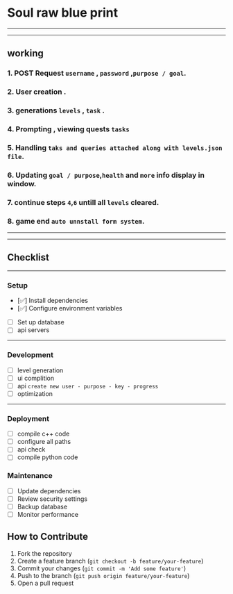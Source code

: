 # Soul raw blue print

---
---

## working

### 1. POST Request `username` , `password` ,`purpose / goal`.
### 2. User creation .
### 3. generations `levels` , `task`  .
### 4. Prompting , viewing quests `tasks`
### 5. Handling `taks and queries attached along with levels.json file`.
### 6. Updating `goal / purpose`,`health` and `more` info display in window.
### 7. continue steps `4`,`6`  untill all `levels` cleared. 
### 8. game end `auto unnstall form system`. 

---
---

## Checklist

---

### Setup
- [✅] Install dependencies 
- [✅] Configure environment variables 
- [ ] Set up database 
- [ ] api servers

---

### Development
- [ ] level generation
- [ ] ui complition
- [ ] api `create new user - purpose - key - progress`
- [ ] optimization 

---

### Deployment
- [ ] compile c++ code
- [ ] configure all paths
- [ ] api check
- [ ] compile python code

### Maintenance
- [ ] Update dependencies
- [ ] Review security settings
- [ ] Backup database
- [ ] Monitor performance

## How to Contribute
1. Fork the repository
2. Create a feature branch (`git checkout -b feature/your-feature`)
3. Commit your changes (`git commit -m 'Add some feature'`)
4. Push to the branch (`git push origin feature/your-feature`)
5. Open a pull request 
